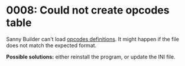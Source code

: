 # 0008: Could not create opcodes table

Sanny Builder can't load [opcodes definitions](../../edit-modes/opcodes-list-scm.ini.md). It might happen if the file does not match the expected format.

**Possible solutions:** either reinstall the program, or update the INI file.

